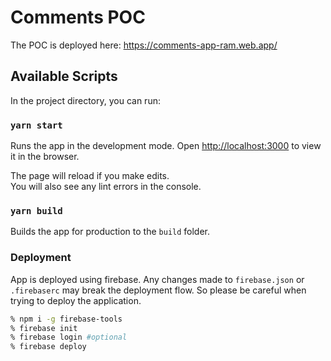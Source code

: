 # Comments POC

The POC is deployed here: <https://comments-app-ram.web.app/>

## Available Scripts

In the project directory, you can run:

### `yarn start`

Runs the app in the development mode.
Open [http://localhost:3000](http://localhost:3000) to view it in the browser.

The page will reload if you make edits.\
You will also see any lint errors in the console.

### `yarn build`

Builds the app for production to the `build` folder.

### Deployment

App is deployed using firebase. Any changes made to `firebase.json` or `.firebaserc` may break the deployment flow.
So please be careful when trying to deploy the application.

```bash
% npm i -g firebase-tools
% firebase init
% firebase login #optional
% firebase deploy
```
